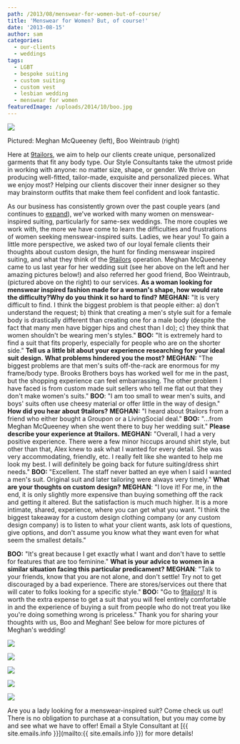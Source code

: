```yaml
---
path: /2013/08/menswear-for-women-but-of-course/
title: 'Menswear for Women? But, of course!'
date: '2013-08-15'
author: sam
categories:
  - our-clients
  - weddings
tags:
  - LGBT
  - bespoke suiting
  - custom suiting
  - custom vest
  - lesbian wedding
  - menswear for women
featuredImage: /uploads/2014/10/boo.jpg
---
```

[![](http://4.bp.blogspot.com/-XKg6z4_Xknw/UfqWQf0jaNI/AAAAAAAADRA/vZNfXCx5y7g/s640/MS0051.jpg)](http://4.bp.blogspot.com/-XKg6z4_Xknw/UfqWQf0jaNI/AAAAAAAADRA/vZNfXCx5y7g/s1600/MS0051.jpg)

Pictured: Meghan McQueeney (left), Boo Weintraub (right)

Here at [9tailors](http://www.9tailors.com/), we aim to help our clients create unique, personalized garments that fit any body type. Our Style Consultants take the utmost pride in working with anyone: no matter size, shape, or gender. We thrive on producing well-fitted, tailor-made, exquisite and personalized pieces. What we enjoy most? Helping our clients discover their inner designer so they may brainstorm outfits that make them feel confident and look fantastic. 

 As our business has consistently grown over the past couple years (and continues to [expand](http://2013/07/a-cut-above-now-serving-new-york-city.html)), we've worked with many women on menswear-inspired suiting, particularly for same-sex weddings. The more couples we work with, the more we have come to learn the difficulties and frustrations of women seeking menswear-inspired suits. Ladies, we hear you! To gain a little more perspective, we asked two of our loyal female clients their thoughts about custom design, the hunt for finding menswear inspired suiting, and what they think of the [9tailors](http://www.9tailors.com/) operation. Meghan McQueeney came to us last year for her wedding suit (see her above on the left and her amazing pictures below!) and also referred her good friend, Boo Weintraub, (pictured above on the right) to our services. 
 **As a woman looking for menswear inspired fashion made for a woman's shape, how would rate the difficulty?Why do you think it so hard to find?**
**MEGHAN:** "It is very difficult to find. I think the biggest problem is that people either: a) don't understand the request; b) think that creating a men's style suit for a female body is drastically different than creating one for a male body (despite the fact that many men have bigger hips and chest than I do); c) they think that women shouldn't be wearing men's styles."
 **BOO:** "It is extremely hard to find a suit that fits properly, especially for people who are on the shorter side."
 **Tell us a little bit about your experience researching for your ideal suit design.**
**What problems hindered you the most?**
**MEGHAN:** "The biggest problems are that men's suits off-the-rack are enormous for my frame/body type. Brooks Brothers boys has worked well for me in the past, but the shopping experience can feel embarrassing. The other problem I have faced is from custom made suit sellers who tell me flat out that they don't make women's suits."
 **BOO**: "I am too small to wear men's suits, and boys' suits often use cheesy material or offer little in the way of design."
 **How did you hear about 9tailors?**
**MEGHAN:** "I heard about 9tailors from a friend who either bought a Groupon or a LivingSocial deal."
 **BOO:** "...from Meghan McQueeney when she went there to buy her wedding suit."
 **Please describe your experience at 9tailors.**
**MEGHAN:** "Overall, I had a very positive experience. There were a few minor hiccups around shirt style, but other than that, Alex knew to ask what I wanted for every detail. She was very accommodating, friendly, etc. I really felt like she wanted to help me look my best. I will definitely be going back for future suiting/dress shirt needs."
 **BOO:** "Excellent. The staff never batted an eye when I said I wanted a men's suit. Original suit and later tailoring were always very timely."
 **What are your thoughts on custom design?**
**MEGHAN**: "I love it! For me, in the end, it is only slightly more expensive than buying something off the rack and getting it altered. But the satisfaction is much much higher. It is a more intimate, shared, experience, where you can get what you want.
 "I think the biggest takeaway for a custom design clothing company (or any custom design company) is to listen to what your client wants, ask lots of questions, give options, and don't assume you know what they want even for what seem the smallest details."

**BOO:** "It's great because I get exactly what I want and don't have to settle for features that are too feminine."
 **What is your advice to women in a similar situation facing this particular predicament?**
**MEGHAN**: "Talk to your friends, know that you are not alone, and don't settle! Try not to get discouraged by a bad experience. There are stores/services out there that will cater to folks looking for a specific style."
 **BOO:** "Go to [9tailors](http://www.9tailors.com/)! It is worth the extra expense to get a suit that you will feel entirely comfortable in and the experience of buying a suit from people who do not treat you like you're doing something wrong is priceless."
 Thank you for sharing your thoughts with us, Boo and Meghan! See below for more pictures of Meghan's wedding!

[![](http://3.bp.blogspot.com/-10nvUKImBs0/UfqZVQ_FGRI/AAAAAAAADR0/yHG6uFO57j0/s320/MS0790.jpg)](http://3.bp.blogspot.com/-10nvUKImBs0/UfqZVQ_FGRI/AAAAAAAADR0/yHG6uFO57j0/s1600/MS0790.jpg)

[![](http://4.bp.blogspot.com/-6fGmpztMhcs/UgzwdJPd96I/AAAAAAAADag/WksVa68BAEs/s320/MS0041.jpg)](http://4.bp.blogspot.com/-6fGmpztMhcs/UgzwdJPd96I/AAAAAAAADag/WksVa68BAEs/s1600/MS0041.jpg)

[![](http://3.bp.blogspot.com/-T99cPBAHb3o/UgzwQFZjnqI/AAAAAAAADaQ/pnXDekK-5fw/s320/MS0119.jpg)](http://3.bp.blogspot.com/-T99cPBAHb3o/UgzwQFZjnqI/AAAAAAAADaQ/pnXDekK-5fw/s1600/MS0119.jpg)

[![](http://4.bp.blogspot.com/-lFsrl86Q_mE/UgzxFenj5EI/AAAAAAAADao/MUHjxlfY6nw/s320/MS0288.jpg)](http://4.bp.blogspot.com/-lFsrl86Q_mE/UgzxFenj5EI/AAAAAAAADao/MUHjxlfY6nw/s1600/MS0288.jpg)

[![](http://2.bp.blogspot.com/-LoOk-AqBtCo/UfqZyEamSuI/AAAAAAAADR8/Wbs4l3zPiXM/s320/MS1239.jpg)](http://2.bp.blogspot.com/-LoOk-AqBtCo/UfqZyEamSuI/AAAAAAAADR8/Wbs4l3zPiXM/s1600/MS1239.jpg)

Are you a lady looking for a menswear-inspired suit? Come check us out! There is no obligation to purchase at a consultation, but you may come by and see what we have to offer! Email a Style Consultant at [{{ site.emails.info }}](mailto:{{ site.emails.info }}) for more details!